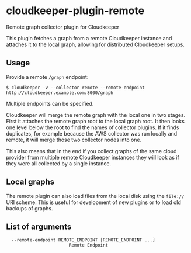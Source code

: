 # cloudkeeper-plugin-remote
Remote graph collector plugin for Cloudkeeper

This plugin fetches a graph from a remote Cloudkeeper instance and attaches it to the local graph, allowing for distributed Cloudkeeper setups.

## Usage
Provide a remote `/graph` endpoint:

```
$ cloudkeeper -v --collector remote --remote-endpoint http://cloudkeeper.example.com:8000/graph
```

Multiple endpoints can be specified.

Cloudkeeper will merge the remote graph with the local one in two stages. First it attaches the remote graph root to the local graph root.
It then looks one level below the root to find the names of collector plugins. If it finds duplicates, for example because the AWS collector
was run locally and remote, it will merge those two collector nodes into one.

This also means that in the end if you collect graphs of the same cloud provider from multiple remote Cloudkeeper instances they will
look as if they were all collected by a single instance.

## Local graphs
The remote plugin can also load files from the local disk using the `file://` URI scheme.
This is useful for development of new plugins or to load old backups of graphs.

## List of arguments
```
  --remote-endpoint REMOTE_ENDPOINT [REMOTE_ENDPOINT ...]
                        Remote Endpoint
```
